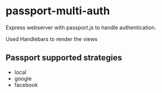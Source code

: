 # passport-multi-auth

Express webserver with passport.js to handle authentication.

Used Handlebars to render the views

## Passport supported strategies

- local
- google
- facebook
